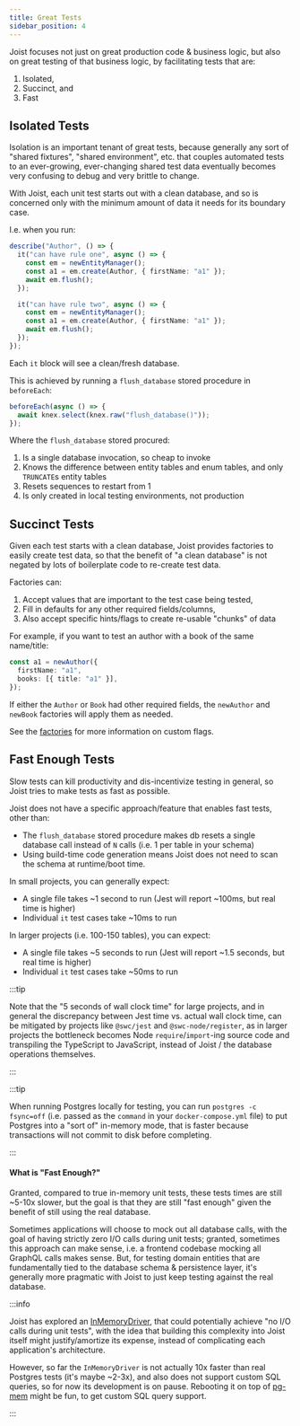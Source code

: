 ```yaml
---
title: Great Tests
sidebar_position: 4
---
```


Joist focuses not just on great production code & business logic, but also on great testing of that business logic, by facilitating tests that are:

1. Isolated,
2. Succinct, and
3. Fast

## Isolated Tests

Isolation is an important tenant of great tests, because generally any sort of "shared fixtures", "shared environment", etc. that couples automated tests to an ever-growing, ever-changing shared test data eventually becomes very confusing to debug and very brittle to change.

With Joist, each unit test starts out with a clean database, and so is concerned only with the minimum amount of data it needs for its boundary case.

I.e. when you run:

```typescript
describe("Author", () => {
  it("can have rule one", async () => {
    const em = newEntityManager();
    const a1 = em.create(Author, { firstName: "a1" });
    await em.flush();
  });

  it("can have rule two", async () => {
    const em = newEntityManager();
    const a1 = em.create(Author, { firstName: "a1" });
    await em.flush();
  });
});
```

Each `it` block will see a clean/fresh database.

This is achieved by running a `flush_database` stored procedure in `beforeEach`:

```typescript
beforeEach(async () => {
  await knex.select(knex.raw("flush_database()"));
});
```

Where the `flush_database` stored procured:

1. Is a single database invocation, so cheap to invoke
2. Knows the difference between entity tables and enum tables, and only `TRUNCATE`s entity tables
3. Resets sequences to restart from 1
4. Is only created in local testing environments, not production

## Succinct Tests

Given each test starts with a clean database, Joist provides factories to easily create test data, so that the benefit of "a clean database" is not negated by lots of boilerplate code to re-create test data.

Factories can:

1. Accept values that are important to the test case being tested,
2. Fill in defaults for any other required fields/columns,
3. Also accept specific hints/flags to create re-usable "chunks" of data

For example, if you want to test an author with a book of the same name/title:

```typescript
const a1 = newAuthor({
  firstName: "a1",
  books: [{ title: "a1" }],
});
```

If either the `Author` or `Book` had other required fields, the `newAuthor` and `newBook` factories will apply them as needed.

See the [factories](../features/test-factories.md) for more information on custom flags.

## Fast Enough Tests

Slow tests can kill productivity and dis-incentivize testing in general, so Joist tries to make tests as fast as possible.

Joist does not have a specific approach/feature that enables fast tests, other than:

- The `flush_database` stored procedure makes db resets a single database call instead of `N` calls (i.e. 1 per table in your schema)
- Using build-time code generation means Joist does not need to scan the schema at runtime/boot time.

In small projects, you can generally expect:

- A single file takes ~1 second to run (Jest will report ~100ms, but real time is higher)
- Individual `it` test cases take ~10ms to run

In larger projects (i.e. 100-150 tables), you can expect:

- A single file takes ~5 seconds to run (Jest will report ~1.5 seconds, but real time is higher)
- Individual `it` test cases take ~50ms to run

:::tip

Note that the "5 seconds of wall clock time" for large projects, and in general the discrepancy between Jest time vs. actual wall clock time, can be mitigated by projects like `@swc/jest` and `@swc-node/register`, as in larger projects the bottleneck becomes Node `require`/`import`-ing source code and transpiling the TypeScript to JavaScript, instead of Joist / the database operations themselves.

:::

:::tip

When running Postgres locally for testing, you can run `postgres -c fsync=off` (i.e. passed as the `command` in your `docker-compose.yml` file) to put Postgres into a "sort of" in-memory mode, that is faster because transactions will not commit to disk before completing.

:::

#### What is "Fast Enough?"

Granted, compared to true in-memory unit tests, these tests times are still ~5-10x slower, but the goal is that they are still "fast enough" given the benefit of still using the real database.

Sometimes applications will choose to mock out all database calls, with the goal of having strictly zero I/O calls during unit tests; granted, sometimes this approach can make sense, i.e. a frontend codebase mocking all GraphQL calls makes sense. But, for testing domain entities that are fundamentally tied to the database schema & persistence layer, it's generally more pragmatic with Joist to just keep testing against the real database.

:::info

Joist has explored an [InMemoryDriver](https://github.com/stephenh/joist-ts/blob/main/packages/orm/src/drivers/InMemoryDriver.ts), that could potentially achieve "no I/O calls during unit tests", with the idea that building this complexity into Joist itself might justify/amortize its expense, instead of complicating each application's architecture.

However, so far the `InMemoryDriver` is not actually 10x faster than real Postgres tests (it's maybe ~2-3x), and also does not support custom SQL queries, so for now its development is on pause. Rebooting it on top of [pg-mem](https://github.com/oguimbal/pg-mem) might be fun, to get custom SQL query support.

:::
